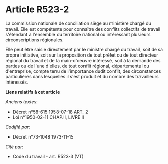# Article R523-2

La commission nationale de conciliation siège au ministère chargé du travail. Elle est compétente pour connaître des conflits
collectifs de travail s'étendant à l'ensemble du territoire national ou intéressant plusieurs circonscriptions régionales.

Elle peut être saisie directement par le ministre chargé du travail, soit de sa propre initiative, soit sur la proposition de
tout préfet ou de tout directeur régional du travail et de la main-d'oeuvre intéressé, soit à la demande des parties ou de
l'une d'elles, de tout conflit régional, départemental ou d'entreprise, compte tenu de l'importance dudit conflit, des
circonstances particulières dans lesquelles il s'est produit et du nombre des travailleurs intéressés.

**Liens relatifs à cet article**

_Anciens textes_:

  - Décret n°58-615 1958-07-18 ART. 2
  - Loi n°1950-02-11 CHAP.II, LIVRE II

_Codifié par_:

  - Décret n°73-1048 1973-11-15

_Cité par_:

  - Code du travail - art. R523-3 (VT)
